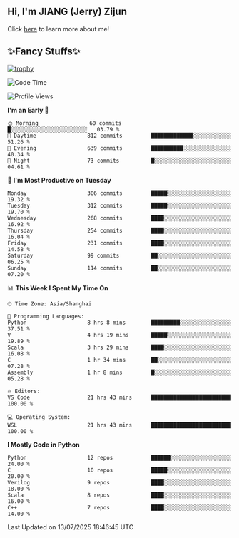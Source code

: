 ## Hi, I'm JIANG (Jerry) Zijun

Click [here](https://jzjerry.github.io/about/) to learn more about me!

## ✨Fancy Stuffs✨
[![trophy](https://github-profile-trophy.vercel.app/?username=jzjerry&theme=onedark)](https://github.com/ryo-ma/github-profile-trophy)
<!--START_SECTION:waka-->
![Code Time](http://img.shields.io/badge/Code%20Time-1%2C420%20hrs%203%20mins-blue)

![Profile Views](http://img.shields.io/badge/Profile%20Views-0-blue)

**I'm an Early 🐤** 

```text
🌞 Morning                60 commits          █░░░░░░░░░░░░░░░░░░░░░░░░   03.79 % 
🌆 Daytime                812 commits         █████████████░░░░░░░░░░░░   51.26 % 
🌃 Evening                639 commits         ██████████░░░░░░░░░░░░░░░   40.34 % 
🌙 Night                  73 commits          █░░░░░░░░░░░░░░░░░░░░░░░░   04.61 % 
```
📅 **I'm Most Productive on Tuesday** 

```text
Monday                   306 commits         █████░░░░░░░░░░░░░░░░░░░░   19.32 % 
Tuesday                  312 commits         █████░░░░░░░░░░░░░░░░░░░░   19.70 % 
Wednesday                268 commits         ████░░░░░░░░░░░░░░░░░░░░░   16.92 % 
Thursday                 254 commits         ████░░░░░░░░░░░░░░░░░░░░░   16.04 % 
Friday                   231 commits         ████░░░░░░░░░░░░░░░░░░░░░   14.58 % 
Saturday                 99 commits          ██░░░░░░░░░░░░░░░░░░░░░░░   06.25 % 
Sunday                   114 commits         ██░░░░░░░░░░░░░░░░░░░░░░░   07.20 % 
```


📊 **This Week I Spent My Time On** 

```text
🕑︎ Time Zone: Asia/Shanghai

💬 Programming Languages: 
Python                   8 hrs 8 mins        █████████░░░░░░░░░░░░░░░░   37.51 % 
V                        4 hrs 19 mins       █████░░░░░░░░░░░░░░░░░░░░   19.89 % 
Scala                    3 hrs 29 mins       ████░░░░░░░░░░░░░░░░░░░░░   16.08 % 
C                        1 hr 34 mins        ██░░░░░░░░░░░░░░░░░░░░░░░   07.28 % 
Assembly                 1 hr 8 mins         █░░░░░░░░░░░░░░░░░░░░░░░░   05.28 % 

🔥 Editors: 
VS Code                  21 hrs 43 mins      █████████████████████████   100.00 % 

💻 Operating System: 
WSL                      21 hrs 43 mins      █████████████████████████   100.00 % 
```

**I Mostly Code in Python** 

```text
Python                   12 repos            ██████░░░░░░░░░░░░░░░░░░░   24.00 % 
C                        10 repos            █████░░░░░░░░░░░░░░░░░░░░   20.00 % 
Verilog                  9 repos             ████░░░░░░░░░░░░░░░░░░░░░   18.00 % 
Scala                    8 repos             ████░░░░░░░░░░░░░░░░░░░░░   16.00 % 
C++                      7 repos             ████░░░░░░░░░░░░░░░░░░░░░   14.00 % 
```




 Last Updated on 13/07/2025 18:46:45 UTC
<!--END_SECTION:waka-->

